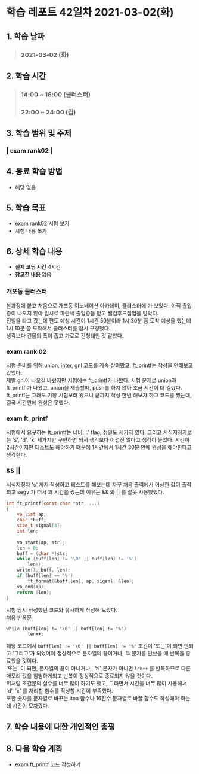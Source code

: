# 학습 레포트 42일차 2021-03-02(화)
## 1. 학습 날짜
> ### 2021-03-02 (화)

## 2. 학습 시간
> ### 14:00 ~ 16:00 (클러스터)
> ### 22:00 ~ 24:00 (집)

## 3. 학습 범위 및 주제
### | exam rank02 |

## 4. 동료 학습 방법
- 해당 없음

## 5. 학습 목표
- exam rank02 시험 보기
- 시험 내용 복기

## 6. 상세 학습 내용
- **실제 코딩 시간** 4시간
- **참고한 내용** 없음

### 개포동 클러스터
본과정에 붙고 처음으로 개포동 이노베이션 아카데미, 클러스터에 가 보았다. 아직 출입증이 나오지 않아 임시로 파란색 출입증을 받고 웰컴후드집업을 받았다.\
전철을 타고 갔는데 편도 예상 시간이 1시간 50분이라 1시 30분 쯤 도착 예상을 했는데 1시 10분 쯤 도착해서 클러스터를 잠시 구경했다.\
생각보다 건물의 폭이 좁고 가로로 긴형태인 것 같았다.

### exam rank 02
시험 준비를 위해 union, inter, gnl 코드를 계속 살펴봤고, ft_printf는 작성을 안해보고 갔었다.\
제발 gnl이 나오길 바랐지만 시험에는 ft_printf가 나왔다. 시험 문제로 union과 ft_printf 가 나왔고, union을 제출할때, push를 하지 않아 조금 시간이 더 걸렸다. ft_printf는 그래도 기왕 시험보러 왔으니 끝까지 작성 한번 해보자 하고 코드를 짰는데, 결국 시간안에 완성은 못했다.

### exam ft_printf
시험에서 요구하는 ft_printf는 너비, '.' flag, 정밀도 세가지 였다. 그리고 서식지정자로는 's', 'd', 'x' 세가지만 구현하면 되서 생각보다 어렵진 않다고 생각이 들었다. 시간이 2시간이지만 테스트도 해야하기 떄문에 1시간에서 1시간 30분 안에 완성을 해야한다고 생각한다.

### && ||
서식지정자 's' 까지 작성하고 테스트를 해보는데 자꾸 처음 출력에서 이상한 값이 출력되고 segv 가 떠서 꽤 시간을 썼는데 이유는 && 와 || 를 잘못 사용했었다.

```c
int ft_printf(const char *str, ...)
{
    va_list ap;
    char *buff;
    size_t signal[3];
    int len;
    
    va_start(ap, str);
    len = 0;
    buff = (char *)str;
    while (buff[len] != '\0' || buff[len] != '%')
        len++;
    write(1, buff, len);
    if (buff[len] == '%')
        ft_format(&buff[len], ap, siganl, &len);
    va_end(ap);
    return (len);
}
```
시험 당시 작성했던 코드와 유사하게 작성해 보았다.\
처음 반복문
```
while (buff[len] != '\0' || buff[len] != '%')
        len++;
```
해당 코드에서 `buff[len] != '\0' || buff[len] != '%'` 조건이 '또는'이 되면 안되고 '그리고'가 되었어야 정상적으로 문자열의 끝이거나, % 문자를 만났을 때 반복을 종료했을 것이다.\
'또는' 이 되면, 문자열의 끝이 아니거나, '%' 문자가 아니면 `len++` 를 반복하므로 다른 메모리 값을 침범하게되고 반복이 정상적으로 종료되지 않을 것이다.\
위처럼 조건문의 실수를 너무 많이 하기도 했고, 그러면서 시간을 너무 많이 사용해서 'd', 'x' 를 처리할 함수를 작성할 시간이 부족했다.\
또한 숫자를 문자열로 바꾸는 itoa 함수나 16진수 문자열로 바꿀 함수도 작성해야 하는데 시간이 모자랐다.

## 7. 학습 내용에 대한 개인적인 총평


## 8. 다음 학습 계획
- exam ft_printf 코드 작성하기